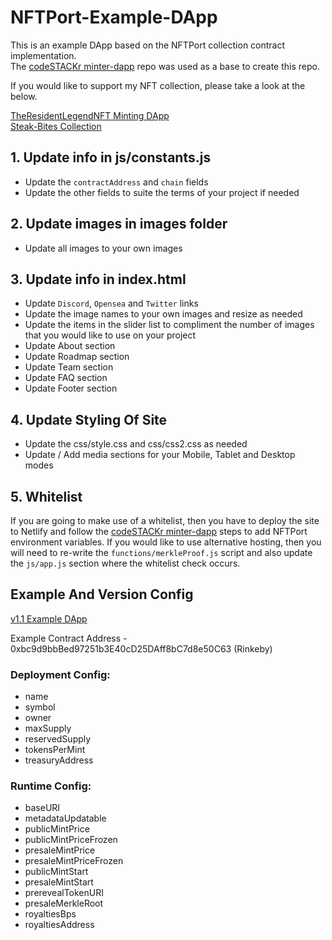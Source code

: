 # NFTPort-Example-DApp
This is an example DApp based on the NFTPort collection contract implementation.</br>
The [codeSTACKr minter-dapp](https://github.com/codeSTACKr/minter-dapp) repo was used as a base to create this repo.

If you would like to support my NFT collection, please take a look at the below.

[TheResidentLegendNFT Minting DApp](https://theresidentlegendnft.xyz/) </br>
[Steak-Bites Collection](https://opensea.io/collection/steak-bites)
## 1. Update info in js/constants.js
- Update the `contractAddress` and `chain` fields
- Update the other fields to suite the terms of your project if needed

## 2. Update images in images folder
- Update all images to your own images

## 3. Update info in index.html
- Update `Discord`, `Opensea` and `Twitter` links
- Update the image names to your own images and resize as needed
- Update the items in the slider list to compliment the number of images that you would like to use on your project
- Update About section
- Update Roadmap section
- Update Team section
- Update FAQ section
- Update Footer section

## 4. Update Styling Of Site
- Update the css/style.css and css/css2.css as needed
- Update / Add media sections for your Mobile, Tablet and Desktop modes

## 5. Whitelist
If you are going to make use of a whitelist, then you have to deploy the site to Netlify and follow the [codeSTACKr minter-dapp](https://github.com/codeSTACKr/minter-dapp) steps to add NFTPort environment variables. If you would like to use alternative hosting, then you will need to re-write the `functions/merkleProof.js` script and also update the `js/app.js` section where the whitelist check occurs.

## Example And Version Config
[v1.1 Example DApp](https://amazing-medovik-5ee285.netlify.app/)

Example Contract Address - 0xbc9d9bbBed97251b3E40cD25DAff8bC7d8e50C63 (Rinkeby)

### Deployment Config:
- name
- symbol
- owner
- maxSupply
- reservedSupply
- tokensPerMint
- treasuryAddress

### Runtime Config:
- baseURI
- metadataUpdatable
- publicMintPrice
- publicMintPriceFrozen
- presaleMintPrice
- presaleMintPriceFrozen
- publicMintStart
- presaleMintStart
- prerevealTokenURI
- presaleMerkleRoot
- royaltiesBps
- royaltiesAddress